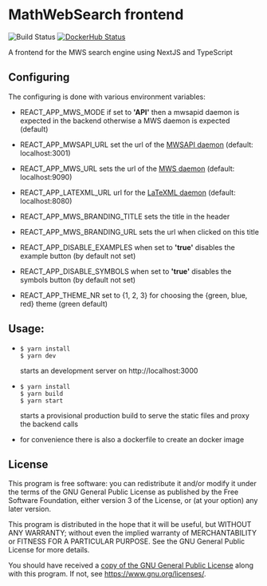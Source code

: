 
# MathWebSearch frontend

![Build Status](https://github.com/MathWebSearch/frontend/workflows/CI/badge.svg)
[![DockerHub Status](https://img.shields.io/docker/automated/mathwebsearch/frontend.svg)](https://hub.docker.com/r/mathwebsearch/frontend/)

A frontend for the MWS search engine using NextJS and TypeScript

## Configuring
The configuring is done with various environment variables:
  - REACT_APP_MWS_MODE if set to **'API'** then a mwsapid daemon is expected in the backend otherwise a MWS daemon is expected (default)
  - REACT_APP_MWSAPI_URL set the url of the [MWSAPI daemon](https://github.com/MathWebSearch/mwsapi) (default: localhost:3001)
  - REACT_APP_MWS_URL sets the url of the [MWS daemon](https://github.com/MathWebSearch/mws) (default: localhost:9090)
  - REACT_APP_LATEXML_URL url for the [LaTeXML daemon](https://github.com/MathWebSearch/latexml-mws-docker) (default: localhost:8080)

  - REACT_APP_MWS_BRANDING_TITLE sets the title in the header
  - REACT_APP_MWS_BRANDING_URL sets the url when clicked on this title
  - REACT_APP_DISABLE_EXAMPLES when set to **'true'** disables the example button (by default not set)
  - REACT_APP_DISABLE_SYMBOLS when set to **'true'** disables the symbols button (by default not set)
  - REACT_APP_THEME_NR set to {1, 2, 3} for choosing the {green, blue, red} theme (green default)

## Usage:
  -
      ```
      $ yarn install
      $ yarn dev
      ```
      starts an development server on http://localhost:3000

   -
      ```
      $ yarn install
      $ yarn build
      $ yarn start
      ```
      starts a provisional production build  to serve the static files and proxy the backend calls

   - for convenience there is also a dockerfile to create an docker image

## License

This program is free software: you can redistribute it and/or modify
it under the terms of the GNU General Public License as published by
the Free Software Foundation, either version 3 of the License, or
(at your option) any later version.

This program is distributed in the hope that it will be useful,
but WITHOUT ANY WARRANTY; without even the implied warranty of
MERCHANTABILITY or FITNESS FOR A PARTICULAR PURPOSE.  See the
GNU General Public License for more details.

You should have received a [copy of the GNU General Public License](LICENSE)
along with this program.  If not, see <https://www.gnu.org/licenses/>.
